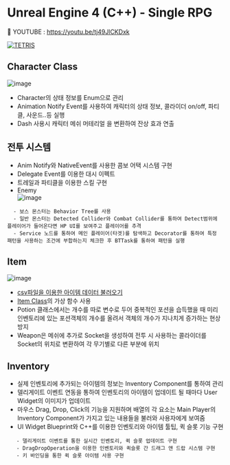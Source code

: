 # Unreal Engine 4 (C++) - Single RPG

:pushpin: YOUTUBE : https://youtu.be/tj49JlCKDxk

[![TETRIS](http://img.youtube.com/vi/tj49JlCKDxk/sddefault.jpg)](https://youtu.be/tj49JlCKDxk)
  
  
  
## Character Class  
![image](https://user-images.githubusercontent.com/49854426/127868820-a55f9343-6d2f-4d9c-b971-17961cb4badc.png)  
- Character의 상태 정보를 Enum으로 관리  
- Animation Notify Event를 사용하여 캐릭터의 상태 정보, 콜라이더 on/off, 파티클, 사운드..등 실행  
- Dash 사용시 캐릭터 메쉬 머테리얼 을 변환하여 잔상 효과 연출  

## 전투 시스템  
  - Anim Notify와 NativeEvent를 사용한 콤보 어택 시스템 구현   
  - Delegate Event를 이용한 대시 이펙트  
  - 트레일과 파티클을 이용한 스킬 구현  
  - Enemy    
  ![image](https://user-images.githubusercontent.com/49854426/127869532-c80844db-eff2-485d-b2df-45e1a8eb69b1.png)  
  ```
    - 보스 몬스터는 Behavior Tree를 사용
    - 일반 몬스터는 Detected Collider와 Combat Collider를 통하여 Detect범위에 플레이어가 들어온다면 HP UI를 보여주고 플레이어를 추격
    - Service 노드를 통하여 메인 플레이어(타겟)를 탐색하고 Decorator를 통하여 특정 패턴을 사용하는 조건에 부합하는지 체크한 후 BTTask를 통하여 패턴을 실행
  ```
    
## Item  
![image](https://user-images.githubusercontent.com/49854426/127870379-d8ac9989-ec9d-4a83-a4a0-94c6ddc7e828.png)  
  - [csv파일을 이용한 아이템 데이터 불러오기](https://github.com/Joseunghyeon96/portfolio/blob/UE4_RPG/Source/please/MyGameInstance.h)  
  - [Item Class](https://github.com/Joseunghyeon96/portfolio/blob/UE4_RPG/Source/please/Items/Item.h)의 가상 함수 사용  
  - Potion 클래스에서는 개수를 따로 변수로 두어 중복적인 포션을 습득했을 때 미리 인벤토리에 있는 포션객체의 개수를 올려서 객체의 개수가 지나치게 증가하는 현상 방지  
  - Weapon은 메쉬에 추가로 Socket을 생성하여 전투 시 사용하는 콜라이더를 Socket의 위치로 변환하여 각 무기별로 다른 부분에 위치  
  
## Inventory  
  - 실제 인벤토리에 추가되는 아이템의 정보는 Inventory Component를 통하여 관리  
  - 델리게이트 이벤트 연동을 통하여 인벤토리의 아이템이 업데이트 될 때마다 User Widget의 이미지가 업데이트   
  - 마우스 Drag, Drop, Click의 기능을 지원하며 배열의 각 요소는 Main Player의 Inventory Component가 가지고 있는 내용들을 불러와 사용자에게 보여줌  
  - UI Widget Blueprint와 C++를 이용한 인벤토리와 아이템 툴팁, 퀵 슬롯 기능 구현  
 ```
    - 델리게이트 이벤트를 통한 실시간 인벤토리, 퀵 슬롯 업데이트 구현  
    - DragDropOperation을 이용한 인벤토리와 퀵슬롯 간 드래그 앤 드랍 시스템 구현  
    - 키 바인딩을 통한 퀵 슬롯 아이템 사용 구현  
 ```
  

